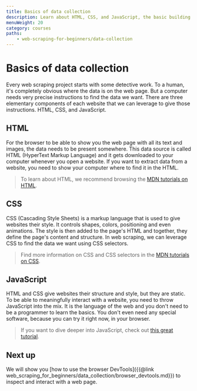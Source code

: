 ```yaml
---
title: Basics of data collection
description: Learn about HTML, CSS, and JavaScript, the basic building blocks of a website, and how to use them in web scraping and data collection.
menuWeight: 20
category: courses
paths:
    - web-scraping-for-beginners/data-collection
---
```


# [](#basics) Basics of data collection

Every web scraping project starts with some detective work. To a human, it's completely obvious where the data is on the web page. But a computer needs very precise instructions to find the data we want. There are three elementary components of each website that we can leverage to give those instructions. HTML, CSS, and JavaScript.

## [](#html) HTML

For the browser to be able to show you the web page with all its text and images, the data needs to be present somewhere. This data source is called HTML (HyperText Markup Language) and it gets downloaded to your computer whenever you open a website. If you want to extract data from a website, you need to show your computer where to find it in the HTML.

> To learn about HTML, we recommend browsing the <a href="https://developer.mozilla.org/en-US/docs/Web/HTML" target="_blank">MDN tutorials on HTML</a>.

## [](#css) CSS

CSS (Cascading Style Sheets) is a markup language that is used to give websites their style. It controls shapes, colors, positioning and even animations. The style is then added to the page's HTML and together, they define the page's content and structure. In web scraping, we can leverage CSS to find the data we want using CSS selectors.

> Find more information on CSS and CSS selectors in the <a href="https://developer.mozilla.org/en-US/docs/Web/CSS" target="_blank">MDN tutorials on CSS</a>.

## [](#javascript) JavaScript

HTML and CSS give websites their structure and style, but they are static. To be able to meaningfully interact with a website, you need to throw JavaScript into the mix. It is the language of the web and you don't need to be a programmer to learn the basics. You don't even need any special software, because you can try it right now, in your browser.

> If you want to dive deeper into JavaScript, check out <a href="https://javascript.info/" target="_blank">this great tutorial</a>.

## [](#next) Next up

We will show you [how to use the browser DevTools]({{@link web_scraping_for_beginners/data_collection/browser_devtools.md}}) to inspect and interact with a web page.
